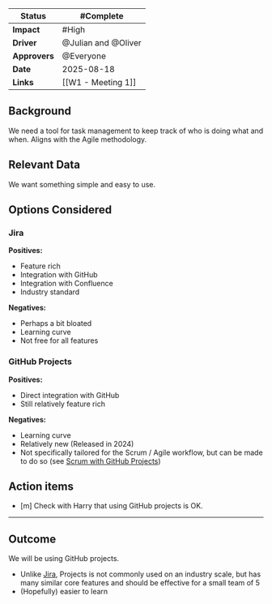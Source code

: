 | **Status**    | #Complete           |
| ------------- | ------------------- |
| **Impact**    | #High               |
| **Driver**    | @Julian and @Oliver |
| **Approvers** | @Everyone           |
| **Date**      | 2025-08-18          |
| **Links**     | [[W1 - Meeting 1]]  |

## Background

We need a tool for task management to keep track of who is doing what and when. Aligns with the Agile methodology. 
## Relevant Data

We want something simple and easy to use.
## Options Considered

### Jira

**Positives:**
* Feature rich
* Integration with GitHub
* Integration with Confluence
* Industry standard

**Negatives:**
* Perhaps a bit bloated
* Learning curve
* Not free for all features

### GitHub Projects

**Positives:**
* Direct integration with GitHub
* Still relatively feature rich

**Negatives:**
* Learning curve
* Relatively new (Released in 2024)
* Not specifically tailored for the Scrum / Agile workflow, but can be made to do so (see [Scrum with GitHub Projects](https://www.youtube.com/watch?v=06AWiNvjlQU))
## Action items

- [m] Check with Harry that using GitHub projects is OK.

--- 
## Outcome

We will be using GitHub projects. 

* Unlike [Jira](https://www.atlassian.com/software/jira/guides/getting-started/introduction#dig-into-specific-features), Projects is not commonly used on an industry scale, but has many similar core features and should be effective for a small team of 5
* (Hopefully) easier to learn
